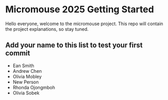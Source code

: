 # Micromouse 2025 Getting Started
Hello everyone, welcome to the micromouse project. This repo will contain the project explanations, so stay tuned.

## Add your name to this list to test your first commit
- Ean Smith
- Andrew Chen
- Olivia Mobley
- New Person
- Rhonda Ojongmboh
- Olivia Sobek